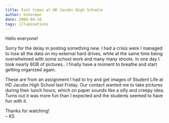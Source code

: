 ```yaml
---
title: Fast times at HD Jacobs High Schoole
author: ksherman
date: 2009-04-10
tags: illuminations
---
```


<p style="text-align: left;">
  Hello everyone!
</p>

<p style="text-align: left;">
  Sorry for the delay in posting something new. I had a crisis were I managed to lose all the data on my external hard drives, while at the same time being overwhelmed with some school work and many many shoots. In one day I took nearly 8GB of pictures.. I finally have a moment to breathe and start getting organized again.
</p>

<p style="text-align: left;">
  These are from an assignment I had to try and get images of Student Life at HD Jacobs High School last Friday. Our contact wanted me to take pictures during their lunch hours, which on paper sounds like a silly and creepy idea. Turns out it was more fun than I expected and the students seemed to have fun with it.
</p>

<p style="text-align: left;">
  Thanks for watching!<br /> – KS
</p>
